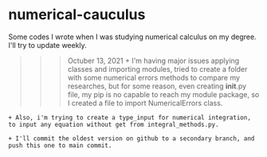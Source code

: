 # numerical-cauculus
Some codes I wrote when I was studying numerical calculus on my degree. I'll try to update weekly.

>>> Octuber 13, 2021
    + I'm having major issues applying classes and importing modules, tried to create a folder
    with some numerical errors methods to compare my researches, but for some reason, even creating __init__.py file, my pip is no capable to reach my module package, so I created a file to import NumericalErrors class.

    + Also, i'm trying to create a type_input for numerical integration, to input any equation without get from integral_methods.py.

    + I'll commit the oldest version on github to a secondary branch, and push this one to main commit.